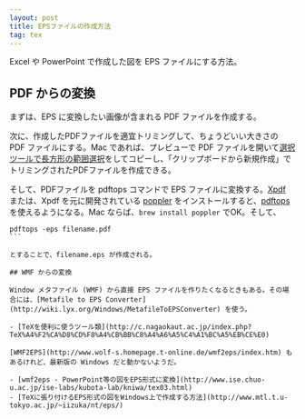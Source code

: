 ```yaml
---
layout: post
title: EPSファイルの作成方法
tag: tex
---
```

Excel や PowerPoint で作成した図を EPS ファイルにする方法。

## PDF からの変換

まずは、EPS に変換したい画像が含まれる PDF ファイルを作成する。

次に、作成したPDFファイルを適宜トリミングして、ちょうどいい大きさの PDF ファイルにする。Mac であれば、プレビューで PDF ファイルを開いて[選択ツールで長方形の範囲選択](https://support.apple.com/ja-jp/HT201740)をしてコピーし、「クリップボードから新規作成」でトリミングされたPDFファイルを作成できる。

そして、PDFファイルを pdftops コマンドで EPS ファイルに変換する。[Xpdf](http://www.foolabs.com/xpdf/) または、Xpdf を元に開発されている [poppler](http://poppler.freedesktop.org/) をインストールすると、[pdftops]( http://linuxcommand.org/man_pages/pdftops1.html) を使えるようになる。Mac ならば、```brew install poppler``` でOK。そして、

````
pdftops -eps filename.pdf 
```

とすることで、filename.eps が作成される。

## WMF からの変換

Window メタファイル (WMF) から直接 EPS ファイルを作りたくなるときもある。その場合には、[Metafile to EPS Converter](http://wiki.lyx.org/Windows/MetafileToEPSConverter) を使う。

- [TeXを便利に使うツール類](http://c.nagaokaut.ac.jp/index.php?TeX%A4%F2%CA%D8%CD%F8%A4%CB%BB%C8%A4%A6%A5%C4%A1%BC%A5%EB%CE%E0)

[WMF2EPS](http://www.wolf-s.homepage.t-online.de/wmf2eps/index.htm) もあるけれど、最新版の Windows だと動かないようだ。

- [wmf2eps - PowerPoint等の図をEPS形式に変換](http://www.ise.chuo-u.ac.jp/ise-labs/kubota-lab/kniwa/tex03.html)
- [TeXに張り付けるEPS形式の図をWindows上で作成する方法](http://www.mtl.t.u-tokyo.ac.jp/~iizuka/nt/eps/)

